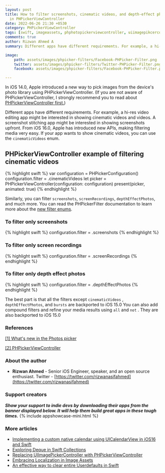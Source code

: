 ```yaml
---
layout: post
title: How to filter screenshots, cinematic videos, and depth-effect photos
  in PHPickerViewController
date: 2022-06-26 21:30 +0530
category: PHPickerViewController
tags: [swift, imageassets, phphotopickerviewcontroller, uiimagepikcercontroller, images, phpicker, photolibrary]
comments: true
author: Rizwan Ahmed A
summary: Different apps have different requirements. For example, a hi-res video editing app might be interested in showing cinematic videos and videos. From iOS 16.0, Apple has introduced new APIs, making filtering media very easy. Read the article to learn more. 

image:
    path: assets/images/phpicker-filters/Facebook-PHPicker-Filter.png
    twitter: assets/images/phpicker-filters/Twitter-PHPicker-Filter.png
    facebook: assets/images/phpicker-filters/Facebook-PHPicker-Filter.png

---
```


In iOS 14.0, Apple introduced a new way to pick images from the device's photo library using PHPickerViewController. 
(If you are not aware of PHPickerViewController, I strongly recommend you to read about [PHPickerViewController first.](https://ohmyswift.com/blog/2020/08/29/replacing-uiimagepickercontroller-with-phpickerviewcontroller/))

Different apps have different requirements. For example, a hi-res video editing app might be interested in showing cinematic videos and videos. 
A screenshot stitching app might be interested in showing screenshots upfront. From iOS 16.0, Apple has introduced new APIs, making filtering media very easy. 
If your app wants to show cinematic videos, you can use the `cinematicVideos` enum. 

## PHPickerViewController example of filtering cinematic videos
{% highlight swift %}
var configuration = PHPickerConfiguration()
configuration.filter = .cinematicVideos
let picker = PHPickerViewController(configuration: configuration)
present(picker, animated: true)
{% endhighlight %}

Similarly, you can filter `screenshots`, `screenRecordings`, `depthEffectPhotos`, and much more. You can read the 
PHPickerFilter documentation to learn more about the [new filter enums](https://developer.apple.com/documentation/photokit/phpickerfilter). 

### To filter only screenshots 
{% highlight swift %}
configuration.filter = .screenshots
{% endhighlight %}

### To filter only screen recordings 
{% highlight swift %}
configuration.filter = .screenRecordings
{% endhighlight %}

### To filter only depth effect photos 
{% highlight swift %}
configuration.filter = .depthEffectPhotos
{% endhighlight %}


The best part is that all the filters except `cinematicVideos` , `depthEffectPhotos`, and `bursts` are backported to iOS 15.0 
You can also add compound filters and refine your media results using `all` and `not` . They are also backported to iOS 15.0

### References

[[1] What's new in the Photos picker](https://developer.apple.com/videos/play/wwdc2022/10023/)

[[2] PHPickerViewController ](https://developer.apple.com/documentation/photokit/phpickerviewcontroller)

### About the author

-   **Rizwan Ahmed**  - Senior iOS Engineer, speaker, and an open source enthusiast. Twitter -  [https://twitter.com/rizwanasifahmed](https://twitter.com/rizwanasifahmed)

### Support creators
  **_Show your support to indie devs by downloading their apps from the banner displayed below. It will help them build great apps in these tough times._**
{% include appshowcase-mini.html %}

### More articles

- [Implementing a custom native calendar using UICalendarView in iOS16 and Swift](/blog/2022/06/12/implementing-a-custom-native-calendar-using-uicalendarview-in-ios16-and-swift/)
- [Exploring Deque in Swift Collections](/blog/2021/04/14/exploring-deque-in-swift-collections/)
- [Replacing UIImagePickerController with PHPickerViewController](/blog/2020/08/29/replacing-uiimagepickercontroller-with-phpickerviewcontroller/)
- [Embracing Localization in Image Assets](/blog/2020/06/14/embracing-localization-in-image-assets/)
- [An effective way to clear entire Userdefaults in Swift](/blog/2020/05/19/an-effective-way-to-clear-entire-userdefaults-in-swift/)

